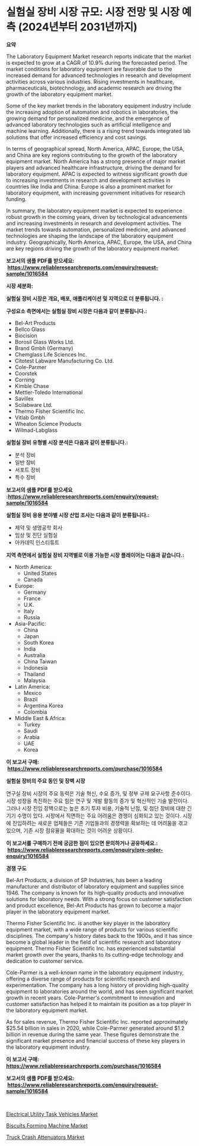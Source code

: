 <p><h1>실험실 장비 시장 규모: 시장 전망 및 시장 예측 (2024년부터 2031년까지)</h1></p><p><strong>요약</strong></p>
<p><p>The Laboratory Equipment Market research reports indicate that the market is expected to grow at a CAGR of 10.9% during the forecasted period. The market conditions for laboratory equipment are favorable due to the increased demand for advanced technologies in research and development activities across various industries. Rising investments in healthcare, pharmaceuticals, biotechnology, and academic research are driving the growth of the laboratory equipment market.</p><p>Some of the key market trends in the laboratory equipment industry include the increasing adoption of automation and robotics in laboratories, the growing demand for personalized medicine, and the emergence of advanced laboratory technologies such as artificial intelligence and machine learning. Additionally, there is a rising trend towards integrated lab solutions that offer increased efficiency and cost savings.</p><p>In terms of geographical spread, North America, APAC, Europe, the USA, and China are key regions contributing to the growth of the laboratory equipment market. North America has a strong presence of major market players and advanced healthcare infrastructure, driving the demand for laboratory equipment. APAC is expected to witness significant growth due to increasing investments in research and development activities in countries like India and China. Europe is also a prominent market for laboratory equipment, with increasing government initiatives for research funding.</p><p>In summary, the laboratory equipment market is expected to experience robust growth in the coming years, driven by technological advancements and increasing investments in research and development activities. The market trends towards automation, personalized medicine, and advanced technologies are shaping the landscape of the laboratory equipment industry. Geographically, North America, APAC, Europe, the USA, and China are key regions driving the growth of the laboratory equipment market.</p></p>
<p><strong>보고서의 샘플 PDF를 받으세요: &nbsp;<a href="https://www.reliableresearchreports.com/enquiry/request-sample/1016584">https://www.reliableresearchreports.com/enquiry/request-sample/1016584</a></strong></p>
<p><strong>시장 세분화:</strong></p>
<p><strong> 실험실 장비 시장은 개요, 배포, 애플리케이션 및 지역으로 더 분류됩니다. :</strong></p>
<p><strong>구성요소 측면에서는 실험실 장비 시장은 다음과 같이 분류됩니다.:</strong></p>
<p><ul><li>Bel-Art Products</li><li>Bellco Glass</li><li>Biocision</li><li>Borosil Glass Works Ltd.</li><li>Brand Gmbh (Germany)</li><li>Chemglass Life Sciences Inc.</li><li>Citotest Labware Manufacturing Co. Ltd.</li><li>Cole-Parmer</li><li>Coorstek</li><li>Corning</li><li>Kimble Chase</li><li>Mettler-Toledo International</li><li>Savillex</li><li>Scilabware Ltd.</li><li>Thermo Fisher Scientific Inc.</li><li>Vitlab Gmbh</li><li>Wheaton Science Products</li><li>Wilmad-Labglass</li></ul></p>
<p><strong> 실험실 장비 유형별 시장 분석은 다음과 같이 분류됩니다.:</strong></p>
<p><ul><li>분석 장비</li><li>일반 장비</li><li>서포트 장비</li><li>특수 장비</li></ul></p>
<p><strong>보고서의 샘플 PDF를 받으세요 :<a href="https://www.reliableresearchreports.com/enquiry/request-sample/1016584">https://www.reliableresearchreports.com/enquiry/request-sample/1016584</a></strong></p>
<p><strong> 실험실 장비 응용 분야별 시장 산업 조사는 다음과 같이 분류됩니다.:</strong></p>
<p><ul><li>제약 및 생명공학 회사</li><li>임상 및 진단 실험실</li><li>아카데믹 인스티튜트</li></ul></p>
<p><strong>지역 측면에서 실험실 장비 지역별로 이용 가능한 시장 플레이어는 다음과 같습니다.:</strong></p>
<p><ul>
    <li>
        North America:
        <ul>
            <li>United States</li>
            <li>Canada</li>
        </ul>
    </li>
    <li>
        Europe:
        <ul>
            <li>Germany</li>
            <li>France</li>
            <li>U.K.</li>
            <li>Italy</li>
            <li>Russia</li>
        </ul>
    </li>
    <li>
        Asia-Pacific:
        <ul>
            <li>China</li>
            <li>Japan</li>
            <li>South Korea</li>
            <li>India</li>
            <li>Australia</li>
            <li>China Taiwan</li>
            <li>Indonesia</li>
            <li>Thailand</li>
            <li>Malaysia</li>
        </ul>
    </li>
    <li>
        Latin America:
        <ul>
            <li>Mexico</li>
            <li>Brazil</li>
            <li>Argentina Korea</li>
            <li>Colombia</li>
        </ul>
    </li>
    <li>
        Middle East & Africa:
        <ul>
            <li>Turkey</li>
            <li>Saudi</li>
            <li>Arabia</li>
            <li>UAE</li>
            <li>Korea</li>
        </ul>
    </li>
    </ul></p>
<p><strong>이 보고서 구매: &nbsp;<a href="https://www.reliableresearchreports.com/purchase/1016584">https://www.reliableresearchreports.com/purchase/1016584</a></strong></p>
<p><strong>실험실 장비의 주요 동인 및 장벽 시장</strong></p>
<p><p>연구실 장비 시장의 주요 동력은 기술 혁신, 수요 증가, 및 정부 규제 요구사항 준수이다. 시장 성장을 촉진하는 주요 힘은 연구 및 개발 활동의 증가 및 혁신적인 기술 발전이다. 그러나 시장 진입 장벽으로는 높은 초기 투자 비용, 기술적 난점, 및 첨단 장비에 대한 긴 기기 수명이 있다. 시장에서 직면하는 주요 어려움은 경쟁이 심화되고 있는 것이다. 시장에 진입하려는 새로운 업체들은 기존 기업들과의 경쟁력을 확보하는 데 어려움을 겪고 있으며, 기존 시장 점유율을 확대하는 것이 어려운 상황이다.</p></p>
<p><strong>이 보고서를 구매하기 전에 궁금한 점이 있으면 문의하거나 공유하세요.: &nbsp;<a href="https://www.reliableresearchreports.com/enquiry/pre-order-enquiry/1016584">https://www.reliableresearchreports.com/enquiry/pre-order-enquiry/1016584</a></strong></p>
<p><strong>경쟁 구도</strong></p>
<p><p>Bel-Art Products, a division of SP Industries, has been a leading manufacturer and distributor of laboratory equipment and supplies since 1946. The company is known for its high-quality products and innovative solutions for laboratory needs. With a strong focus on customer satisfaction and product excellence, Bel-Art Products has grown to become a major player in the laboratory equipment market.</p><p>Thermo Fisher Scientific Inc. is another key player in the laboratory equipment market, with a wide range of products for various scientific disciplines. The company's history dates back to the 1900s, and it has since become a global leader in the field of scientific research and laboratory equipment. Thermo Fisher Scientific Inc. has experienced substantial market growth over the years, thanks to its cutting-edge technology and dedication to customer service.</p><p>Cole-Parmer is a well-known name in the laboratory equipment industry, offering a diverse range of products for scientific research and experimentation. The company has a long history of providing high-quality equipment to laboratories around the world, and has seen significant market growth in recent years. Cole-Parmer's commitment to innovation and customer satisfaction has helped it to maintain its position as a top player in the laboratory equipment market.</p><p>As for sales revenue, Thermo Fisher Scientific Inc. reported approximately $25.54 billion in sales in 2020, while Cole-Parmer generated around $1.2 billion in revenue during the same year. These figures demonstrate the significant market presence and financial success of these key players in the laboratory equipment industry.</p></p>
<p><strong>이 보고서 구매: &nbsp; <a href="https://www.reliableresearchreports.com/purchase/1016584">https://www.reliableresearchreports.com/purchase/1016584</a></strong></p>
<p><strong>보고서의 샘플 PDF를 받으세요: &nbsp;<a href="https://www.reliableresearchreports.com/enquiry/request-sample/1016584">https://www.reliableresearchreports.com/enquiry/request-sample/1016584</a></strong><strong></strong></p>
<p>&nbsp;</p>
<p><p><a href="https://view.publitas.com/reportprime-1/electrical-utility-task-vehicles-market-size-share-trends-analysis-report-by-material-by-type-by-end-user-by-region-and-segment-forecasts-2023-2030/">Electrical Utility Task Vehicles Market</a></p><p><a href="https://view.publitas.com/reportprime-1/biscuits-forming-machine-market-provides-a-comprehensive-analysis-including-a-macro-overview-of-the-market-as-well-as-micro-details-such-as-market-size-and-competitive-landscape/">Biscuits Forming Machine Market</a></p><p><a href="https://github.com/Hazelklievgspy6vdcsmu106w/Market-Research-Report-List-1/blob/main/truck-crash-attenuators-market.md">Truck Crash Attenuators Market</a></p></p>
